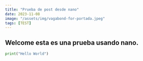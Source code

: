 ```yaml
---
title: "Prueba de post desde nano"
date: 2023-11-08
image: "/assets/img/vagabond-for-portada.jpeg"
tags: [TEST]
---
```

## Welcome esta es una prueba usando nano.
```python
print("Hello World")
```

